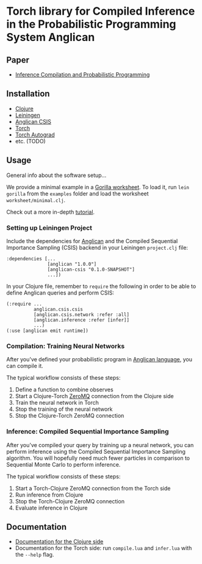 # Torch library for Compiled Inference in the Probabilistic Programming System Anglican
## Paper
- [Inference Compilation and Probabilistic Programming](https://arxiv.org/abs/1610.09900)

## Installation
- [Clojure](http://clojure.org/guides/getting_started)
- [Leiningen](http://leiningen.org/#install)
- [Anglican CSIS](https://github.com/tuananhle7/anglican-csis)
- [Torch](http://torch.ch/)
- [Torch Autograd](https://github.com/twitter/torch-autograd)
- etc. (TODO)

## Usage

General info about the software setup...

We provide a minimal example in a [Gorilla worksheet](http://gorilla-repl.org/). To load it, run `lein gorilla` from the `examples` folder and load the worksheet `worksheet/minimal.clj`.

Check out a more in-depth [tutorial](TODO).

### Setting up Leiningen Project
Include the dependencies for [Anglican](http://www.robots.ox.ac.uk/~fwood/anglican/index.html) and the Compiled Sequential Importance Sampling (CSIS) backend in your Leiningen `project.clj` file:
```
:dependencies [...
               [anglican "1.0.0"]
               [anglican-csis "0.1.0-SNAPSHOT"]
               ...])
```

In your Clojure file, remember to `require` the following in order to be able to define Anglican queries and perform CSIS:
```
(:require ...
          anglican.csis.csis
          [anglican.csis.network :refer :all]
          [anglican.inference :refer [infer]]
          ...)
(:use [anglican emit runtime])
```

### Compilation: Training Neural Networks
After you've defined your probabilistic program in [Anglican language](http://www.robots.ox.ac.uk/~fwood/anglican/language/index.html), you can compile it.

The typical workflow consists of these steps:

1. Define a function to combine observes
2. Start a Clojure-Torch [ZeroMQ](http://zeromq.org/) connection from the Clojure side
3. Train the neural network in Torch
4. Stop the training of the neural network
5. Stop the Clojure-Torch ZeroMQ connection

### Inference: Compiled Sequential Importance Sampling
After you've compiled your query by training up a neural network, you can perform inference using the Compiled Sequential Importance Sampling algorithm. You will hopefully need much fewer particles in comparison to Sequential Monte Carlo to perform inference.

The typical workflow consists of these steps:

1. Start a Torch-Clojure ZeroMQ connection from the Torch side
2. Run inference from Clojure
3. Stop the Torch-Clojure ZeroMQ connection
3. Evaluate inference in Clojure

## Documentation
- [Documentation for the Clojure side](http://tuananhle.co.uk/anglican-csis-doc/)
- Documentation for the Torch side: run `compile.lua` and `infer.lua` with the `--help` flag.
